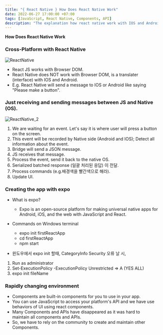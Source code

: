 ```yaml
---
title: "{ React Native } How Does React Native Work"
date: 2022-06-27 17:00:00 +07:00
tags: [JavaScript, React Native, Components, API]
description: "The explanation how react native work with IOS and Android."
---
```


**How Does React Native Work**

### Cross-Platform with React Native
![ReactNative](https://imgopt.infoq.com/fit-in/1200x2400/filters:quality(80)/filters:no_upscale()/articles/react-native-introduction/en/resources/21.jpg)
- React JS works with Browser DOM.
- React Native does NOT work with Browser DOM, is a translater (interface) with IOS and Android.
- E.g. React Native will send a message to IOS or Android like saying "Please make a button".


### Just receiving and sending messages between JS and Native (OS).
![ReactNative_2](https://qph.cf2.quoracdn.net/main-qimg-b8c97bdb34956152ee1fab83c04e6b85-pjlq)
1. We are waiting for an event. Let's say it is where user will press a button on the screen.
2. This event will be recorded by Native side (Android and IOS); Detect all information about the event.
3. Bridge will send a JSON message.
4. JS receives that message.
5. Process the event, send it back to the native OS.
6. Serialized batched response (일괄 처리된 응답) 이 전달.
7. Process commands (e.g.배경색을 빨간색으로 해라).
8. Update UI.

### Creating the app with expo

- What is expo?
    - Expo is an open-source platform for making universal native apps for Android, iOS, and the web with JavaScript and React.

- Commands on Windows terminal
    - expo init firstReactApp
    - cd firstReactApp
    - npm start

- 윈도우에서 expo init 할때, CategoryInfo Security 오류 날 시,
1. Run as administrator
2. Set-ExecutionPolicy -ExecutionPolicy Unrestricted 
=> A (YES ALL)
3. expo init fileName

### Rapidly changing environment

- Components are built-in components for you to use in your app.
- You can use JavaScript to access your platform's API and we have use behaviors of UI using react components.
- Many Components and APIs have disappeared as it was hard to maintain all components and APIs.
- So, we have to rely on the community to create and maintain other Components.